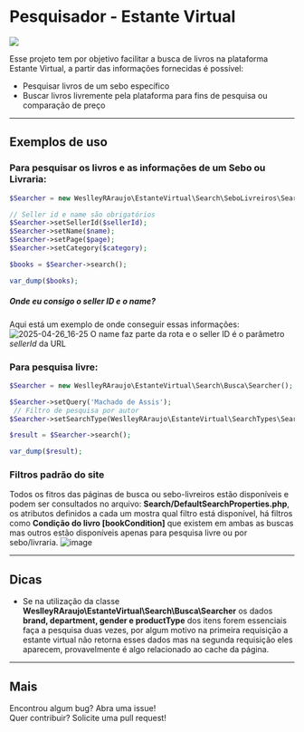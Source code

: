 # Pesquisador - Estante Virtual
![](https://img.shields.io/badge/PHP-8-green)

Esse projeto tem por objetivo facilitar a busca de livros na plataforma Estante Virtual, a partir das informações fornecidas é possível:
- Pesquisar livros de um sebo específico
- Buscar livros livremente pela plataforma para fins de pesquisa ou comparação de preço
---
## Exemplos de uso

### Para pesquisar os livros e as informações de um Sebo ou Livraria:
```php
$Searcher = new WeslleyRAraujo\EstanteVirtual\Search\SeboLivreiros\Searcher();

// Seller id e name são obrigatórios
$Searcher->setSellerId($sellerId);
$Searcher->setName($name);
$Searcher->setPage($page);
$Searcher->setCategory($category);

$books = $Searcher->search();

var_dump($books);
```

##### Onde eu consigo o seller ID e o name?
Aqui está um exemplo de onde conseguir essas informações:
![2025-04-26_16-25](https://github.com/user-attachments/assets/93959fc3-32c2-4015-9d24-9108b628544e)
O name faz parte da rota e o seller ID é o parâmetro *sellerId* da URL

### Para pesquisa livre:
```php
$Searcher = new WeslleyRAraujo\EstanteVirtual\Search\Busca\Searcher();

$Searcher->setQuery('Machado de Assis'); 
 // Filtro de pesquisa por autor
$Searcher->setSearchType(WeslleyRAraujo\EstanteVirtual\SearchTypes\SearchTypes::AUTOR);

$result = $Searcher->search();

var_dump($result);
```

### Filtros padrão do site

Todos os fitros das páginas de busca ou sebo-livreiros estão disponíveis e podem ser consultados no arquivo: **Search/DefaultSearchProperties.php**, os atributos definidos a cada um mostra qual filtro está disponível, há filtros como **Condição do livro [bookCondition]** que existem em ambas as buscas mas outros estão disponíveis apenas para pesquisa livre ou por sebo/livraria.
![image](https://github.com/user-attachments/assets/6ce71e2b-3bca-4e1e-8b48-f3fccc46ca12)

---
## Dicas
- Se na utilização da classe **WeslleyRAraujo\EstanteVirtual\Search\Busca\Searcher** os dados **brand, department, gender e productType** dos itens forem essenciais faça a pesquisa duas vezes, por algum motivo na primeira requisição a estante virtual não retorna esses dados mas na segunda requisição eles aparecem, provavelmente é algo relacionado ao cache da página.

---
## Mais
Encontrou algum bug? Abra uma issue! <br>
Quer contribuir? Solicite uma pull request!
